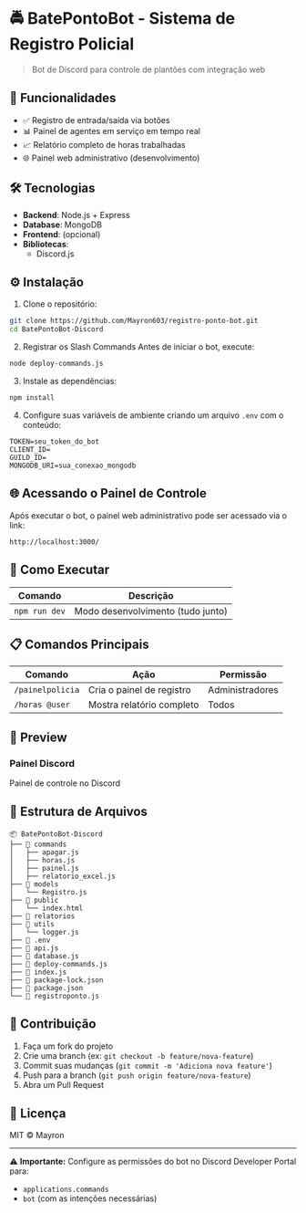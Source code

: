 # 🚔 BatePontoBot - Sistema de Registro Policial

> Bot de Discord para controle de plantões com integração web

## 📌 Funcionalidades

- ✅ Registro de entrada/saída via botões  
- 📊 Painel de agentes em serviço em tempo real  
- 📈 Relatório completo de horas trabalhadas  
- 🌐 Painel web administrativo (desenvolvimento)  

## 🛠 Tecnologias

- **Backend**: Node.js + Express  
- **Database**: MongoDB  
- **Frontend**: (opcional)  
- **Bibliotecas**:  
  - Discord.js  

## ⚙️ Instalação

1. Clone o repositório:
```bash
git clone https://github.com/Mayron603/registro-ponto-bot.git
cd BatePontoBot-Discord
```

2. Registrar os Slash Commands
Antes de iniciar o bot, execute:

```bash 
node deploy-commands.js
```

3. Instale as dependências:
```bash
npm install
```

4. Configure suas variáveis de ambiente criando um arquivo `.env` com o conteúdo:
```
TOKEN=seu_token_do_bot
CLIENT_ID=
GUILD_ID=
MONGODB_URI=sua_conexao_mongodb
```

## 🌐 Acessando o Painel de Controle
Após executar o bot, o painel web administrativo pode ser acessado via o link:
```
http://localhost:3000/
```

## 🚀 Como Executar

| Comando         | Descrição                         |
|-----------------|----------------------------------|
| `npm run dev`   | Modo desenvolvimento (tudo junto) |

## 📋 Comandos Principais

| Comando          | Ação                        | Permissão      |
|------------------|-----------------------------|----------------|
| `/painelpolicia` | Cria o painel de registro    | Administradores|
| `/horas @user`   | Mostra relatório completo    | Todos         |

## 📸 Preview

### Painel Discord  
Painel de controle no Discord

## 📝 Estrutura de Arquivos

```
📦 BatePontoBot-Discord
├── 📂 commands
│   ├── apagar.js
│   ├── horas.js
│   ├── painel.js
│   ├── relatorio_excel.js
├── 📂 models
│   └── Registro.js
├── 📂 public
│   └── index.html
├── 📂 relatorios
├── 📂 utils
│   └── logger.js
├── 📜 .env
├── 📜 api.js
├── 📜 database.js
├── 📜 deploy-commands.js
├── 📜 index.js
├── 📜 package-lock.json
├── 📜 package.json
└── 📜 registroponto.js

```

## 🤝 Contribuição

1. Faça um fork do projeto  
2. Crie uma branch (ex: `git checkout -b feature/nova-feature`)  
3. Commit suas mudanças (`git commit -m 'Adiciona nova feature'`)  
4. Push para a branch (`git push origin feature/nova-feature`)  
5. Abra um Pull Request  

## 📜 Licença

MIT © Mayron

---

⚠️ **Importante:** Configure as permissões do bot no Discord Developer Portal para:  
- `applications.commands`  
- `bot` (com as intenções necessárias)  
